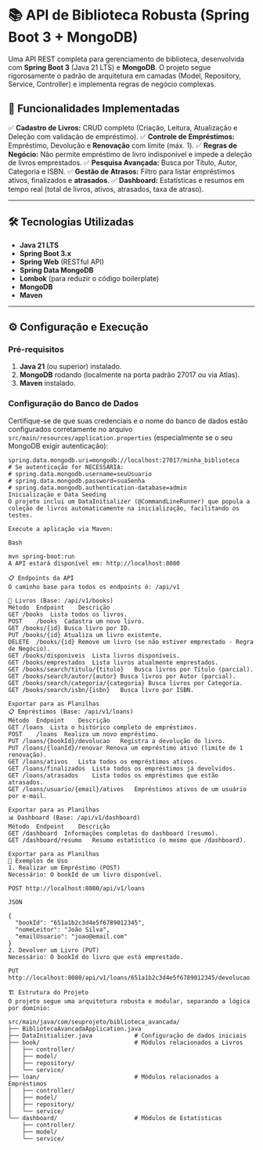 # 📚 API de Biblioteca Robusta (Spring Boot 3 + MongoDB)

Uma API REST completa para gerenciamento de biblioteca, desenvolvida com **Spring Boot 3** (Java 21 LTS) e **MongoDB**. O projeto segue rigorosamente o padrão de arquitetura em camadas (Model, Repository, Service, Controller) e implementa regras de negócio complexas.

## 🚀 Funcionalidades Implementadas

✅ **Cadastro de Livros:** CRUD completo (Criação, Leitura, Atualização e Deleção com validação de empréstimo).
✅ **Controle de Empréstimos:** Empréstimo, Devolução e **Renovação** com limite (máx. 1).
✅ **Regras de Negócio:** Não permite empréstimo de livro indisponível e impede a deleção de livros emprestados.
✅ **Pesquisa Avançada:** Busca por Título, Autor, Categoria e ISBN.
✅ **Gestão de Atrasos:** Filtro para listar empréstimos ativos, finalizados e **atrasados**.
✅ **Dashboard:** Estatísticas e resumos em tempo real (total de livros, ativos, atrasados, taxa de atraso).

---

## 🛠️ Tecnologias Utilizadas

* **Java 21 LTS**
* **Spring Boot 3.x**
* **Spring Web** (RESTful API)
* **Spring Data MongoDB**
* **Lombok** (para reduzir o código boilerplate)
* **MongoDB**
* **Maven**

---

## ⚙️ Configuração e Execução

### Pré-requisitos

1.  **Java 21** (ou superior) instalado.
2.  **MongoDB** rodando (localmente na porta padrão 27017 ou via Atlas).
3.  **Maven** instalado.

### Configuração do Banco de Dados

Certifique-se de que suas credenciais e o nome do banco de dados estão configurados corretamente no arquivo `src/main/resources/application.properties` (especialmente se o seu MongoDB exigir autenticação):

```properties
spring.data.mongodb.uri=mongodb://localhost:27017/minha_biblioteca
# Se autenticação for NECESSÁRIA:
# spring.data.mongodb.username=seuUsuario
# spring.data.mongodb.password=suaSenha
# spring.data.mongodb.authentication-database=admin 
Inicialização e Data Seeding
O projeto inclui um DataInitializer (@CommandLineRunner) que popula a coleção de livros automaticamente na inicialização, facilitando os testes.

Execute a aplicação via Maven:

Bash

mvn spring-boot:run
A API estará disponível em: http://localhost:8080

📋 Endpoints da API
O caminho base para todos os endpoints é: /api/v1

📖 Livros (Base: /api/v1/books)
Método	Endpoint	Descrição
GET	/books	Lista todos os livros.
POST	/books	Cadastra um novo livro.
GET	/books/{id}	Busca livro por ID.
PUT	/books/{id}	Atualiza um livro existente.
DELETE	/books/{id}	Remove um livro (se não estiver emprestado - Regra de Negócio).
GET	/books/disponiveis	Lista livros disponíveis.
GET	/books/emprestados	Lista livros atualmente emprestados.
GET	/books/search/titulo/{titulo}	Busca livros por Título (parcial).
GET	/books/search/autor/{autor}	Busca livros por Autor (parcial).
GET	/books/search/categoria/{categoria}	Busca livros por Categoria.
GET	/books/search/isbn/{isbn}	Busca livro por ISBN.

Exportar para as Planilhas
📋 Empréstimos (Base: /api/v1/loans)
Método	Endpoint	Descrição
GET	/loans	Lista o histórico completo de empréstimos.
POST	/loans	Realiza um novo empréstimo.
PUT	/loans/{bookId}/devolucao	Registra a devolução do livro.
PUT	/loans/{loanId}/renovar	Renova um empréstimo ativo (limite de 1 renovação).
GET	/loans/ativos	Lista todos os empréstimos ativos.
GET	/loans/finalizados	Lista todos os empréstimos já devolvidos.
GET	/loans/atrasados	Lista todos os empréstimos que estão atrasados.
GET	/loans/usuario/{email}/ativos	Empréstimos ativos de um usuário por e-mail.

Exportar para as Planilhas
📊 Dashboard (Base: /api/v1/dashboard)
Método	Endpoint	Descrição
GET	/dashboard	Informações completas do dashboard (resumo).
GET	/dashboard/resumo	Resumo estatístico (o mesmo que /dashboard).

Exportar para as Planilhas
📝 Exemplos de Uso
1. Realizar um Empréstimo (POST)
Necessário: O bookId de um livro disponível.

POST http://localhost:8080/api/v1/loans

JSON

{
  "bookId": "651a1b2c3d4e5f6789012345",
  "nomeLeitor": "João Silva",
  "emailUsuario": "joao@email.com"
}
2. Devolver um Livro (PUT)
Necessário: O bookId do livro que está emprestado.

PUT http://localhost:8080/api/v1/loans/651a1b2c3d4e5f6789012345/devolucao

🏗️ Estrutura do Projeto
O projeto segue uma arquitetura robusta e modular, separando a lógica por domínio:

src/main/java/com/seuprojeto/biblioteca_avancada/
├── BibliotecaAvancadaApplication.java 
├── DataInitializer.java            # Configuração de dados iniciais
├── book/                           # Módulos relacionados a Livros
│   ├── controller/ 
│   ├── model/ 
│   ├── repository/ 
│   └── service/ 
├── loan/                           # Módulos relacionados a Empréstimos
│   ├── controller/ 
│   ├── model/ 
│   ├── repository/ 
│   └── service/ 
└── dashboard/                      # Módulos de Estatísticas
    ├── controller/ 
    ├── model/ 
    └── service/ 
